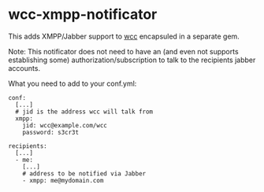 wcc-xmpp-notificator
====================

This adds XMPP/Jabber support to [wcc](https://github.com/cmur2/wcc) encapsuled
in a separate gem.

Note: This notificator does not need to have an (and even not supports establishing some)
authorization/subscription to talk to the recipients jabber accounts.

What you need to add to your conf.yml:

	conf:
	  [...]
	  # jid is the address wcc will talk from
	  xmpp:
	    jid: wcc@example.com/wcc
	    password: s3cr3t
	
	recipients:
	  [...]
	  - me:
	    [...]
	    # address to be notified via Jabber
	    - xmpp: me@mydomain.com

